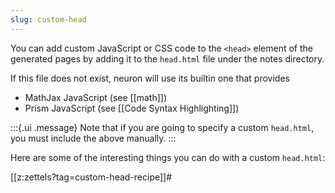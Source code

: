 ```yaml
---
slug: custom-head
---
```


You can add custom JavaScript or CSS code to the `<head>` element of the generated pages by adding it to the `head.html` file under the notes directory. 

If this file does not exist, neuron will use its builtin one that provides

- MathJax JavaScript (see [[math]])
- Prism JavaScript (see [[Code Syntax Highlighting]])

:::{.ui .message}
Note that if you are going to specify a custom `head.html`, you must include the above manually.
:::

Here are some of the interesting things you can do with a custom `head.html`:

[[z:zettels?tag=custom-head-recipe]]#